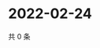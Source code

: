 # 2022-02-24

共 0 条

<!-- BEGIN WEIBO -->
<!-- 最后更新时间 Thu Feb 24 2022 03:00:39 GMT+0800 (China Standard Time) -->

<!-- END WEIBO -->
